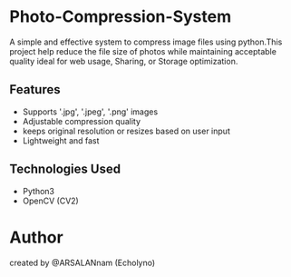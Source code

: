 # Photo-Compression-System
A simple and effective system to compress image files using python.This project help reduce the file size of photos while maintaining acceptable quality ideal for web usage, Sharing, or Storage optimization.

## Features

- Supports '.jpg', '.jpeg', '.png' images
- Adjustable compression quality
- keeps original resolution or resizes based on user input
- Lightweight and fast

## Technologies Used
- Python3
- OpenCV (CV2)



#  Author 
created by @ARSALANnam (Echolyno)
